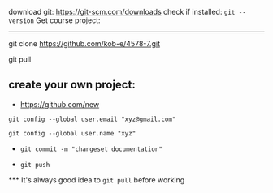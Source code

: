
download git: https://git-scm.com/downloads
check if installed: `git --version`
Get course project:

--------------------
git clone https://github.com/kob-e/4578-7.git

git pull

create your own project:
-----------------------------
- https://github.com/new

`git config --global user.email "xyz@gmail.com"`

`git config --global user.name "xyz"`

- `git commit -m "changeset documentation"`

- `git push`


*** It's always good idea to `git pull` before working
